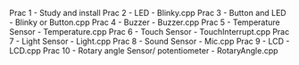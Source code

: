 Prac 1 - Study and install
Prac 2 - LED - Blinky.cpp
Prac 3 - Button and LED - Blinky or Button.cpp
Prac 4 - Buzzer - Buzzer.cpp
Prac 5 - Temperature Sensor - Temperature.cpp
Prac 6 - Touch Sensor - TouchInterrupt.cpp
Prac 7 - Light Sensor - Light.cpp
Prac 8 - Sound Sensor - Mic.cpp
Prac 9 - LCD - LCD.cpp
Prac 10 - Rotary angle Sensor/ potentiometer - RotaryAngle.cpp

